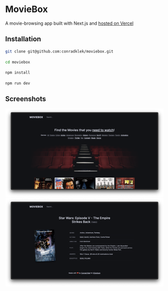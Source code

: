 # MovieBox

A movie-browsing app built with Next.js and [hosted on Vercel](https://moviebox-six-eta.vercel.app/)

## Installation

```bash
git clone git@github.com:conradklek/moviebox.git

cd moviebox

npm install

npm run dev
```

## Screenshots

![Landing Page](https://github.com/conradklek/moviebox/blob/main/public/screenshots/movies.png?raw=true)
![Details Page](https://github.com/conradklek/moviebox/blob/main/public/screenshots/movie_detail.png?raw=true)

